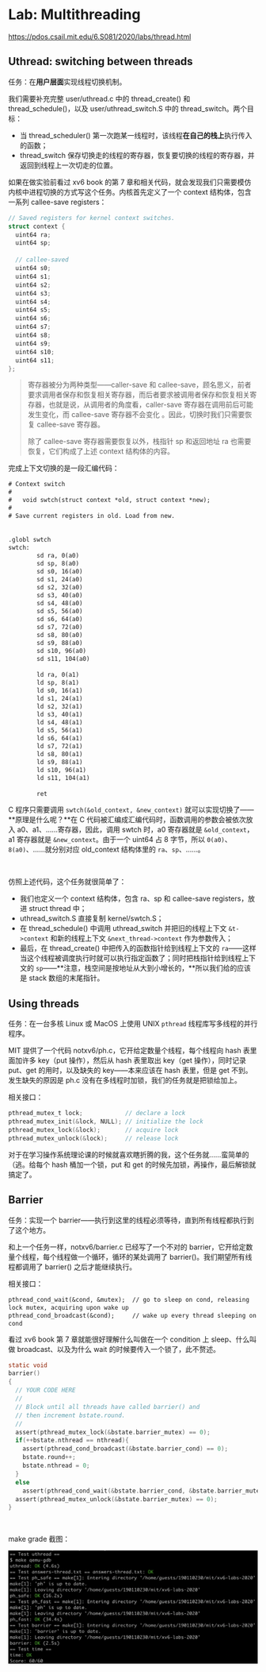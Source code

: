 # Lab: Multithreading

https://pdos.csail.mit.edu/6.S081/2020/labs/thread.html



## Uthread: switching between threads

任务：在**用户层面**实现线程切换机制。

我们需要补充完整 user/uthread.c 中的 thread_create() 和 thread_schedule()，以及 user/uthread_switch.S 中的 thread_switch。两个目标：

- 当 thread_scheduler() 第一次跑某一线程时，该线程**在自己的栈上**执行传入的函数；
- thread_switch 保存切换走的线程的寄存器，恢复要切换的线程的寄存器，并返回到线程上一次切走的位置。

如果在做实验前看过 xv6 book 的第 7 章和相关代码，就会发现我们只需要模仿内核中进程切换的方式写这个任务。内核首先定义了一个 context 结构体，包含一系列 callee-save registers：

```c
// Saved registers for kernel context switches.
struct context {
  uint64 ra;
  uint64 sp;

  // callee-saved
  uint64 s0;
  uint64 s1;
  uint64 s2;
  uint64 s3;
  uint64 s4;
  uint64 s5;
  uint64 s6;
  uint64 s7;
  uint64 s8;
  uint64 s9;
  uint64 s10;
  uint64 s11;
};
```

> 寄存器被分为两种类型——caller-save 和 callee-save，顾名思义，前者要求调用者保存和恢复相关寄存器，而后者要求被调用者保存和恢复相关寄存器，也就是说，从调用者的角度看，caller-save 寄存器在调用前后可能发生变化，而 callee-save 寄存器不会变化 。因此，切换时我们只需要恢复 callee-save 寄存器。
>
> 除了 callee-save 寄存器需要恢复以外，栈指针 sp 和返回地址 ra 也需要恢复，它们构成了上述 context 结构体的内容。

完成上下文切换的是一段汇编代码：

```assembly
# Context switch
#
#   void swtch(struct context *old, struct context *new);
#
# Save current registers in old. Load from new.


.globl swtch
swtch:
        sd ra, 0(a0)
        sd sp, 8(a0)
        sd s0, 16(a0)
        sd s1, 24(a0)
        sd s2, 32(a0)
        sd s3, 40(a0)
        sd s4, 48(a0)
        sd s5, 56(a0)
        sd s6, 64(a0)
        sd s7, 72(a0)
        sd s8, 80(a0)
        sd s9, 88(a0)
        sd s10, 96(a0)
        sd s11, 104(a0)

        ld ra, 0(a1)
        ld sp, 8(a1)
        ld s0, 16(a1)
        ld s1, 24(a1)
        ld s2, 32(a1)
        ld s3, 40(a1)
        ld s4, 48(a1)
        ld s5, 56(a1)
        ld s6, 64(a1)
        ld s7, 72(a1)
        ld s8, 80(a1)
        ld s9, 88(a1)
        ld s10, 96(a1)
        ld s11, 104(a1)

        ret
```

C 程序只需要调用 `swtch(&old_context, &new_context)` 就可以实现切换了——**原理是什么呢？**在 C 代码被汇编成汇编代码时，函数调用的参数会被依次放入 a0、a1、……寄存器，因此，调用 swtch 时，a0 寄存器就是 `&old_context`，a1 寄存器就是 `&new_context`。由于一个 uint64 占 8 字节，所以 `0(a0)`、`8(a0)`、……就分别对应 old_context 结构体里的 `ra`、`sp`、……。

<br>

仿照上述代码，这个任务就很简单了：

- 我们也定义一个 context 结构体，包含 ra、sp 和 callee-save registers，放进 struct thread 中；
- uthread_switch.S 直接复制 kernel/swtch.S；
- 在 thread_schedule() 中调用 uthread_switch 并把旧的线程上下文 `&t->context` 和新的线程上下文 `&next_thread->context` 作为参数传入；
- 最后，在 thread_create() 中把传入的函数指针给到线程上下文的 `ra`——这样当这个线程被调度执行时就可以执行指定函数了；同时把栈指针给到线程上下文的 `sp`——**注意，栈空间是按地址从大到小增长的，**所以我们给的应该是 stack 数组的末尾指针。



## Using threads

任务：在一台多核 Linux 或 MacOS 上使用 UNIX `pthread` 线程库写多线程的并行程序。

MIT 提供了一个代码 notxv6/ph.c，它开给定数量个线程，每个线程向 hash 表里面加许多 key（put 操作），然后从 hash 表里取出 key（get 操作），同时记录 put、get 的用时，以及缺失的 key——本来应该在 hash 表里，但是 get 不到。发生缺失的原因是 ph.c 没有在多线程时加锁，我们的任务就是把锁给加上。

相关接口：

```c
pthread_mutex_t lock;            // declare a lock
pthread_mutex_init(&lock, NULL); // initialize the lock
pthread_mutex_lock(&lock);       // acquire lock
pthread_mutex_unlock(&lock);     // release lock
```

对于在学习操作系统理论课的时候就喜欢瞎折腾的我，这个任务就……蛮简单的（逃。给每个 hash 桶加一个锁，put 和 get 的时候先加锁，再操作，最后解锁就搞定了。



## Barrier

任务：实现一个 barrier——执行到这里的线程必须等待，直到所有线程都执行到了这个地方。

和上一个任务一样，notxv6/barrier.c 已经写了一个不对的 barrier，它开给定数量个线程，每个线程做一个循环，循环的某处调用了 barrier()。我们期望所有线程都调用了 barrier() 之后才能继续执行。

相关接口：

```
pthread_cond_wait(&cond, &mutex);  // go to sleep on cond, releasing lock mutex, acquiring upon wake up
pthread_cond_broadcast(&cond);     // wake up every thread sleeping on cond
```

看过 xv6 book 第 7 章就能很好理解什么叫做在一个 condition 上 sleep、什么叫做 broadcast、以及为什么 wait 的时候要传入一个锁了，此不赘述。

```c
static void
barrier()
{
  // YOUR CODE HERE
  //
  // Block until all threads have called barrier() and
  // then increment bstate.round.
  //
  assert(pthread_mutex_lock(&bstate.barrier_mutex) == 0);
  if(++bstate.nthread == nthread){
    assert(pthread_cond_broadcast(&bstate.barrier_cond) == 0);
    bstate.round++;
    bstate.nthread = 0;
  }
  else
    assert(pthread_cond_wait(&bstate.barrier_cond, &bstate.barrier_mutex) == 0);
  assert(pthread_mutex_unlock(&bstate.barrier_mutex) == 0);
}
```

<br>

make grade 截图：

![](README_img/result.png)

